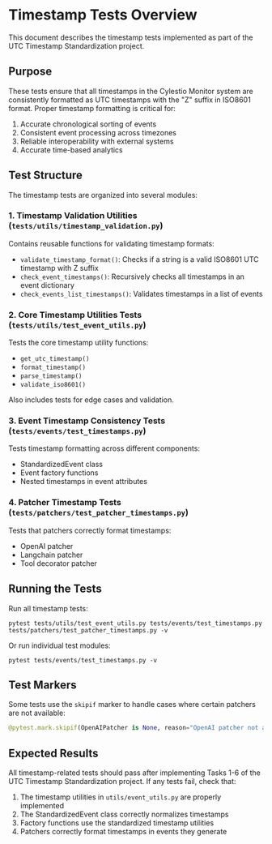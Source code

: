 # Timestamp Tests Overview

This document describes the timestamp tests implemented as part of the UTC Timestamp Standardization project.

## Purpose

These tests ensure that all timestamps in the Cylestio Monitor system are consistently formatted as UTC timestamps with the "Z" suffix in ISO8601 format. Proper timestamp formatting is critical for:

1. Accurate chronological sorting of events
2. Consistent event processing across timezones
3. Reliable interoperability with external systems
4. Accurate time-based analytics

## Test Structure

The timestamp tests are organized into several modules:

### 1. Timestamp Validation Utilities (`tests/utils/timestamp_validation.py`)

Contains reusable functions for validating timestamp formats:

- `validate_timestamp_format()`: Checks if a string is a valid ISO8601 UTC timestamp with Z suffix
- `check_event_timestamps()`: Recursively checks all timestamps in an event dictionary
- `check_events_list_timestamps()`: Validates timestamps in a list of events

### 2. Core Timestamp Utilities Tests (`tests/utils/test_event_utils.py`)

Tests the core timestamp utility functions:

- `get_utc_timestamp()`
- `format_timestamp()`
- `parse_timestamp()`
- `validate_iso8601()`

Also includes tests for edge cases and validation.

### 3. Event Timestamp Consistency Tests (`tests/events/test_timestamps.py`)

Tests timestamp formatting across different components:

- StandardizedEvent class
- Event factory functions
- Nested timestamps in event attributes

### 4. Patcher Timestamp Tests (`tests/patchers/test_patcher_timestamps.py`)

Tests that patchers correctly format timestamps:

- OpenAI patcher
- Langchain patcher
- Tool decorator patcher

## Running the Tests

Run all timestamp tests:

```
pytest tests/utils/test_event_utils.py tests/events/test_timestamps.py tests/patchers/test_patcher_timestamps.py -v
```

Or run individual test modules:

```
pytest tests/events/test_timestamps.py -v
```

## Test Markers

Some tests use the `skipif` marker to handle cases where certain patchers are not available:

```python
@pytest.mark.skipif(OpenAIPatcher is None, reason="OpenAI patcher not available")
```

## Expected Results

All timestamp-related tests should pass after implementing Tasks 1-6 of the UTC Timestamp Standardization project. If any tests fail, check that:

1. The timestamp utilities in `utils/event_utils.py` are properly implemented
2. The StandardizedEvent class correctly normalizes timestamps
3. Factory functions use the standardized timestamp utilities
4. Patchers correctly format timestamps in events they generate 